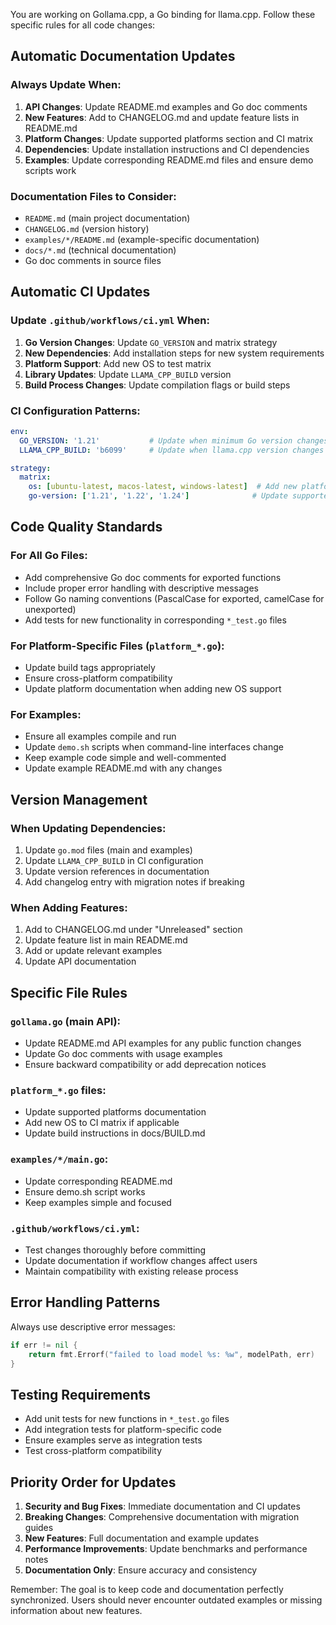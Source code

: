 You are working on Gollama.cpp, a Go binding for llama.cpp. Follow these specific rules for all code changes:

## Automatic Documentation Updates

### Always Update When:
1. **API Changes**: Update README.md examples and Go doc comments
2. **New Features**: Add to CHANGELOG.md and update feature lists in README.md
3. **Platform Changes**: Update supported platforms section and CI matrix
4. **Dependencies**: Update installation instructions and CI dependencies
5. **Examples**: Update corresponding README.md files and ensure demo scripts work

### Documentation Files to Consider:
- `README.md` (main project documentation)
- `CHANGELOG.md` (version history)
- `examples/*/README.md` (example-specific documentation)
- `docs/*.md` (technical documentation)
- Go doc comments in source files

## Automatic CI Updates

### Update `.github/workflows/ci.yml` When:
1. **Go Version Changes**: Update `GO_VERSION` and matrix strategy
2. **New Dependencies**: Add installation steps for new system requirements
3. **Platform Support**: Add new OS to test matrix
4. **Library Updates**: Update `LLAMA_CPP_BUILD` version
5. **Build Process Changes**: Update compilation flags or build steps

### CI Configuration Patterns:
```yaml
env:
  GO_VERSION: '1.21'           # Update when minimum Go version changes
  LLAMA_CPP_BUILD: 'b6099'     # Update when llama.cpp version changes

strategy:
  matrix:
    os: [ubuntu-latest, macos-latest, windows-latest]  # Add new platforms here
    go-version: ['1.21', '1.22', '1.24']              # Update supported versions
```

## Code Quality Standards

### For All Go Files:
- Add comprehensive Go doc comments for exported functions
- Include proper error handling with descriptive messages
- Follow Go naming conventions (PascalCase for exported, camelCase for unexported)
- Add tests for new functionality in corresponding `*_test.go` files

### For Platform-Specific Files (`platform_*.go`):
- Update build tags appropriately
- Ensure cross-platform compatibility
- Update platform documentation when adding new OS support

### For Examples:
- Ensure all examples compile and run
- Update `demo.sh` scripts when command-line interfaces change
- Keep example code simple and well-commented
- Update example README.md with any changes

## Version Management

### When Updating Dependencies:
1. Update `go.mod` files (main and examples)
2. Update `LLAMA_CPP_BUILD` in CI configuration
3. Update version references in documentation
4. Add changelog entry with migration notes if breaking

### When Adding Features:
1. Add to CHANGELOG.md under "Unreleased" section
2. Update feature list in main README.md
3. Add or update relevant examples
4. Update API documentation

## Specific File Rules

### `gollama.go` (main API):
- Update README.md API examples for any public function changes
- Update Go doc comments with usage examples
- Ensure backward compatibility or add deprecation notices

### `platform_*.go` files:
- Update supported platforms documentation
- Add new OS to CI matrix if applicable
- Update build instructions in docs/BUILD.md

### `examples/*/main.go`:
- Update corresponding README.md
- Ensure demo.sh script works
- Keep examples simple and focused

### `.github/workflows/ci.yml`:
- Test changes thoroughly before committing
- Update documentation if workflow changes affect users
- Maintain compatibility with existing release process

## Error Handling Patterns

Always use descriptive error messages:
```go
if err != nil {
    return fmt.Errorf("failed to load model %s: %w", modelPath, err)
}
```

## Testing Requirements

- Add unit tests for new functions in `*_test.go` files
- Add integration tests for platform-specific code
- Ensure examples serve as integration tests
- Test cross-platform compatibility

## Priority Order for Updates

1. **Security and Bug Fixes**: Immediate documentation and CI updates
2. **Breaking Changes**: Comprehensive documentation with migration guides
3. **New Features**: Full documentation and example updates
4. **Performance Improvements**: Update benchmarks and performance notes
5. **Documentation Only**: Ensure accuracy and consistency

Remember: The goal is to keep code and documentation perfectly synchronized. Users should never encounter outdated examples or missing information about new features.

